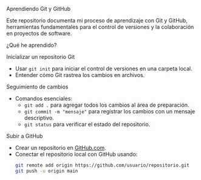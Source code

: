  Aprendiendo Git y GitHub

Este repositorio documenta mi proceso de aprendizaje con Git y GitHub, herramientas fundamentales para el control de versiones y la colaboración en proyectos de software.

 ¿Qué he aprendido?

Inicializar un repositorio Git
- Usar `git init` para iniciar el control de versiones en una carpeta local.
- Entender cómo Git rastrea los cambios en archivos.

 Seguimiento de cambios
- Comandos esenciales:
  - `git add .` para agregar todos los cambios al área de preparación.
  - `git commit -m "mensaje"` para registrar los cambios con un mensaje descriptivo.
  - `git status` para verificar el estado del repositorio.

Subir a GitHub
- Crear un repositorio en [GitHub.com](https://github.com).
- Conectar el repositorio local con GitHub usando:
  ```bash
  git remote add origin https://github.com/usuario/repositorio.git
  git push -u origin main
